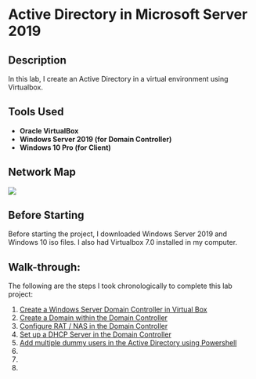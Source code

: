 <h1>Active Directory in Microsoft Server 2019</h1>

<h2>Description</h2>
In this lab, I create an Active Directory in a virtual environment using Virtualbox. 
<br />


<h2>Tools Used</h2>

- <b>Oracle VirtualBox</b> 
- <b>Windows Server 2019 (for Domain Controller)</b>
- <b>Windows 10 Pro (for Client)</b>

<h2>Network Map</h2>
<img src="https://i.imgur.com/rKLa7Li.png" />

<h2>Before Starting</h2>
Before starting the project, I downloaded Windows Server 2019 and Windows 10 iso files. I also had Virtualbox 7.0 installed in my computer.  

<h2>Walk-through:</h2>
<p>The following are the steps I took chronologically to complete this lab project:
<ol>
 <li><a href="#">Create a Windows Server Domain Controller in Virtual Box </a></li>
 <li><a href="#">Create a Domain within the Domain Controller</a></li>
 <li><a href="#">Configure RAT / NAS in the Domain Controller</a></li>
 <li><a href="#">Set up a DHCP Server in the Domain Controller</a></li>
 <li><a href="#">Add multiple dummy users in the Active Directory using Powershell</a></li>
 <li><a href="#"></a></li>
 <li><a href="#"></a></li>
 <li><a href="#"></a></li>
 
</ol>
</p>














<!--
 ```diff
- text in red
+ text in green
! text in orange
# text in gray
@@ text in purple (and bold)@@
```
--!>

